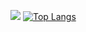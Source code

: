 ![](https://github-readme-stats.vercel.app/api?username=dilongx&count_private=true&show_icons=true)
[![Top Langs](https://github-readme-stats.vercel.app/api/top-langs/?username=anuraghazra)](https://github.com/anuraghazra/github-readme-stats)
